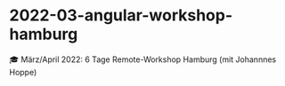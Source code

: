 # 2022-03-angular-workshop-hamburg
🎓 März/April 2022: 6 Tage Remote-Workshop Hamburg (mit Johannnes Hoppe)
